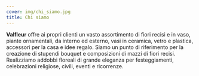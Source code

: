 ```yaml
---
cover: img/chi_siamo.jpg
title: Chi siamo
---
```

**Valfleur** offre ai propri clienti un vasto assortimento di fiori recisi e in vaso, piante ornamentali, da interno ed esterno, vasi in ceramica, vetro e plastica, accessori per la casa e idee regalo. Siamo un punto di riferimento per la creazione di stupendi bouquet e composizioni di mazzi di fiori recisi. Realizziamo addobbi floreali di grande eleganza per festeggiamenti, celebrazioni religiose, civili, eventi e ricorrenze.
